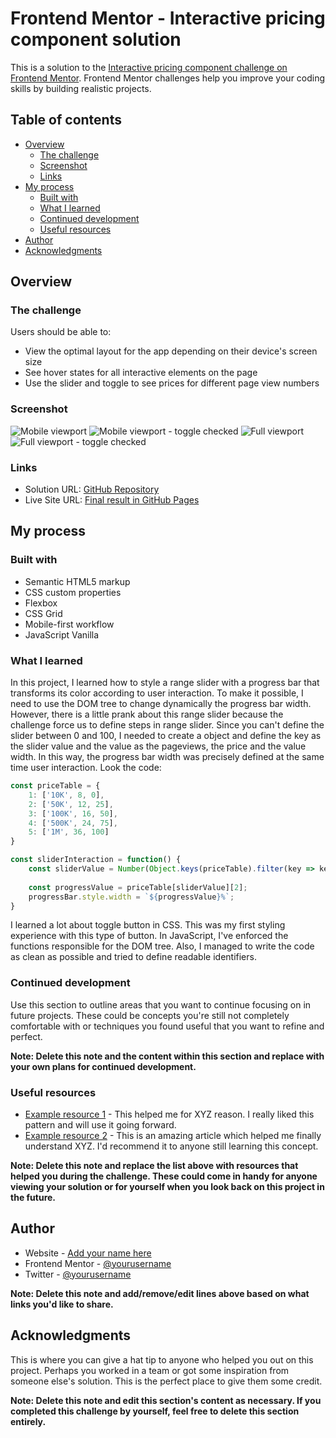 # Frontend Mentor - Interactive pricing component solution

This is a solution to the [Interactive pricing component challenge on Frontend Mentor](https://www.frontendmentor.io/challenges/interactive-pricing-component-t0m8PIyY8). Frontend Mentor challenges help you improve your coding skills by building realistic projects. 

## Table of contents

- [Overview](#overview)
  - [The challenge](#the-challenge)
  - [Screenshot](#screenshot)
  - [Links](#links)
- [My process](#my-process)
  - [Built with](#built-with)
  - [What I learned](#what-i-learned)
  - [Continued development](#continued-development)
  - [Useful resources](#useful-resources)
- [Author](#author)
- [Acknowledgments](#acknowledgments)

## Overview

### The challenge

Users should be able to:

- View the optimal layout for the app depending on their device's screen size
- See hover states for all interactive elements on the page
- Use the slider and toggle to see prices for different page view numbers

### Screenshot

![Mobile viewport](/design/screenshot-mobile.png)
![Mobile viewport - toggle checked](/design/screenshot-mobile-toggle-checked.png)
![Full viewport](/design/screenshot-full.png)
![Full viewport - toggle checked](/design/screenshot-full-toggle-checked.png)

### Links

- Solution URL: [GitHub Repository](https://github.com/angelicamarttins/interactive-pricing/)
- Live Site URL: [Final result in GitHub Pages](https://angelicamarttins.github.io/interactive-pricing/)

## My process

### Built with

- Semantic HTML5 markup
- CSS custom properties
- Flexbox
- CSS Grid
- Mobile-first workflow
- JavaScript Vanilla

### What I learned

In this project, I learned how to style a range slider with a progress bar that transforms its color according to user interaction. To make it possible, I need to use the DOM tree to change dynamically the progress bar width. However, there is a little prank about this range slider because the challenge force us to define steps in range slider. Since you can't define the slider between 0 and 100, I needed to create a object and define the key as the slider value and the value as the pageviews, the price and the value width. In this way, the progress bar width was precisely defined at the same time user interaction. Look the code:

```js
const priceTable = {
    1: ['10K', 8, 0],
    2: ['50K', 12, 25],
    3: ['100K', 16, 50],
    4: ['500K', 24, 75],
    5: ['1M', 36, 100]
}

const sliderInteraction = function() {
    const sliderValue = Number(Object.keys(priceTable).filter(key => key === slider.value));
    
    const progressValue = priceTable[sliderValue][2];    
    progressBar.style.width = `${progressValue}%`;
}
```

I learned a lot about toggle button in CSS. This was my first styling experience with this type of button.
In JavaScript, I've enforced the functions responsible for the DOM tree.
Also, I managed to write the code as clean as possible and tried to define readable identifiers.

### Continued development

Use this section to outline areas that you want to continue focusing on in future projects. These could be concepts you're still not completely comfortable with or techniques you found useful that you want to refine and perfect.

**Note: Delete this note and the content within this section and replace with your own plans for continued development.**

### Useful resources

- [Example resource 1](https://www.example.com) - This helped me for XYZ reason. I really liked this pattern and will use it going forward.
- [Example resource 2](https://www.example.com) - This is an amazing article which helped me finally understand XYZ. I'd recommend it to anyone still learning this concept.

**Note: Delete this note and replace the list above with resources that helped you during the challenge. These could come in handy for anyone viewing your solution or for yourself when you look back on this project in the future.**

## Author

- Website - [Add your name here](https://www.your-site.com)
- Frontend Mentor - [@yourusername](https://www.frontendmentor.io/profile/yourusername)
- Twitter - [@yourusername](https://www.twitter.com/yourusername)

**Note: Delete this note and add/remove/edit lines above based on what links you'd like to share.**

## Acknowledgments

This is where you can give a hat tip to anyone who helped you out on this project. Perhaps you worked in a team or got some inspiration from someone else's solution. This is the perfect place to give them some credit.

**Note: Delete this note and edit this section's content as necessary. If you completed this challenge by yourself, feel free to delete this section entirely.**
